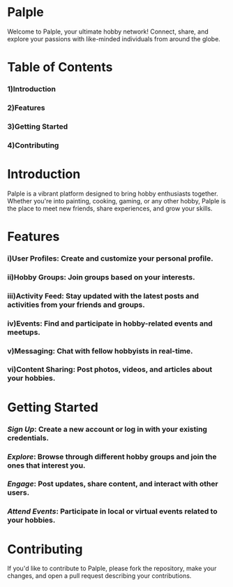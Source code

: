 # Palple
Welcome to Palple, your ultimate hobby network! Connect, share, and explore your passions with like-minded individuals from around the globe.
# Table of Contents
### 1)Introduction
### 2)Features
### 3)Getting Started
### 4)Contributing

# Introduction
Palple is a vibrant platform designed to bring hobby enthusiasts together. Whether you're into painting, cooking, gaming, or any other hobby, Palple is the place to meet new friends, share experiences, and grow your skills.

# Features
### i)User Profiles: Create and customize your personal profile.
### ii)Hobby Groups: Join groups based on your interests.
### iii)Activity Feed: Stay updated with the latest posts and activities from your friends and groups.
### iv)Events: Find and participate in hobby-related events and meetups.
### v)Messaging: Chat with fellow hobbyists in real-time.
### vi)Content Sharing: Post photos, videos, and articles about your hobbies.

# Getting Started

### *Sign Up*: Create a new account or log in with your existing credentials.
### *Explore*: Browse through different hobby groups and join the ones that interest you.
### *Engage*: Post updates, share content, and interact with other users.
### *Attend Events*: Participate in local or virtual events related to your hobbies.

# Contributing
If you'd like to contribute to Palple, please fork the repository, make your changes, and open a pull request describing your contributions.
